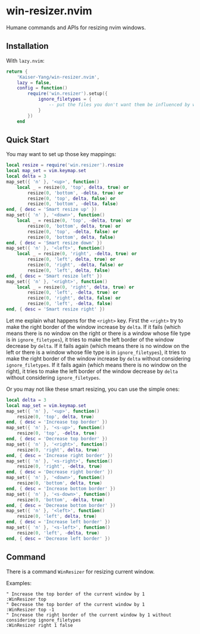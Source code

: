 # win-resizer.nvim

Humane commands and APIs for resizing nvim windows.

## Installation

With `lazy.nvim`:

```lua
return {
    'Kaiser-Yang/win-resizer.nvim',
    lazy = false,
    config = function()
        require('win.resizer').setup({
            ignore_filetypes = {
                -- put the files you don't want them be influenced by win-resizer here
            }
        })
    end
```

## Quick Start

You may want to set up those key mappings:

```lua
local resize = require('win.resizer').resize
local map_set = vim.keymap.set
local delta = 3
map_set({ 'n' }, '<up>', function()
    local _ = resize(0, 'top', delta, true) or
        resize(0, 'bottom', -delta, true) or
        resize(0, 'top', delta, false) or
        resize(0, 'bottom', -delta, false)
end, { desc = 'Smart resize up' })
map_set({ 'n' }, '<down>', function()
    local _ = resize(0, 'top', -delta, true) or
        resize(0, 'bottom', delta, true) or
        resize(0, 'top', -delta, false) or
        resize(0, 'bottom', delta, false)
end, { desc = 'Smart resize down' })
map_set({ 'n' }, '<left>', function()
    local _ = resize(0, 'right', -delta, true) or
        resize(0, 'left', delta, true) or
        resize(0, 'right', -delta, false) or
        resize(0, 'left', delta, false)
end, { desc = 'Smart resize left' })
map_set({ 'n' }, '<right>', function()
    local _ = resize(0, 'right', delta, true) or
        resize(0, 'left', -delta, true) or
        resize(0, 'right', delta, false) or
        resize(0, 'left', -delta, false)
end, { desc = 'Smart resize right' })
```

Let me explain what happens for the `<right>` key. First the `<right>` try to make the right border
of the window increase by `delta`. If it fails (which means there is no window on the right or
there is a window whose file type is in `ignore_filetypes`), it tries to make the left border of the
window decrease by `delta`. If it fails again (which means there is no window on the left or there
is a window whose file type is in `ignore_filetypes`), it tries to make the right border of the
window increase by `delta` without considering `ignore_filetypes`. If it fails again (which
means there is no window on the right), it tries to make the left border of the window decrease by
`delta` without considering `ignore_filetypes`.

Or you may not like these smart resizing, you can use the simple ones:

```lua
local delta = 3
local map_set = vim.keymap.set
map_set({ 'n' }, '<up>', function()
    resize(0, 'top', delta, true)
end, { desc = 'Increase top border' })
map_set({ 'n' }, '<s-up>', function()
    resize(0, 'top', -delta, true)
end, { desc = 'Decrease top border' })
map_set({ 'n' }, '<right>', function()
    resize(0, 'right', delta, true)
end, { desc = 'Increase right border' })
map_set({ 'n' }, '<s-right>', function()
    resize(0, 'right', -delta, true)
end, { desc = 'Decrease right border' })
map_set({ 'n' }, '<down>', function()
    resize(0, 'bottom', delta, true)
end, { desc = 'Increase bottom border' })
map_set({ 'n' }, '<s-down>', function()
    resize(0, 'bottom', -delta, true)
end, { desc = 'Decrease bottom border' })
map_set({ 'n' }, '<left>', function()
    resize(0, 'left', delta, true)
end, { desc = 'Increase left border' })
map_set({ 'n' }, '<s-left>', function()
    resize(0, 'left', -delta, true)
end, { desc = 'Decrease left border' })
```

## Command

There is a command `WinResizer` for resizing current window.

Examples:

```vim
" Increase the top border of the current window by 1
:WinResizer top
" Decrease the top border of the current window by 1
:WinResizer top -1
" Increase the right border of the current window by 1 without considering ignore_filetypes
:WinResizer right 1 false
```
